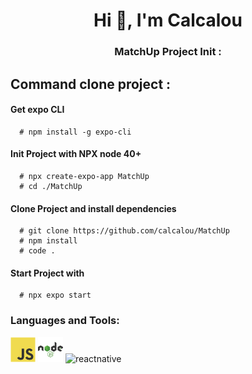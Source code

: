 <h1 align="center">Hi 👋, I'm Calcalou</h1>
<h3 align="center">MatchUp Project Init :</h3>

## Command clone project :

#### Get expo CLI

```https
  # npm install -g expo-cli
```

#### Init Project with NPX node 40+

```https
  # npx create-expo-app MatchUp
  # cd ./MatchUp
```

#### Clone Project and install dependencies

```https
  # git clone https://github.com/calcalou/MatchUp
  # npm install
  # code .
```

#### Start Project with 

```https
  # npx expo start
```

<h3 align="left">Languages and Tools:</h3>

<p align="left">
 <img src="https://raw.githubusercontent.com/devicons/devicon/master/icons/javascript/javascript-original.svg" alt="javascript" width="40" height="40"/>
 <img src="https://raw.githubusercontent.com/devicons/devicon/master/icons/nodejs/nodejs-original-wordmark.svg" alt="nodejs" width="40" height="40"/> 
 <img src="https://reactnative.dev/img/header_logo.svg" alt="reactnative" width="40" height="40"/> 
</p>
